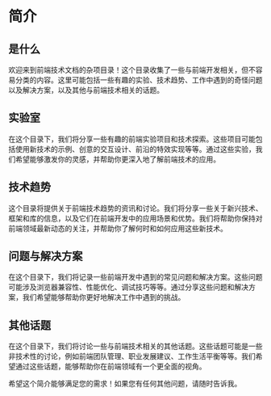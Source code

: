 # 简介

## 是什么
欢迎来到前端技术文档的杂项目录！这个目录收集了一些与前端开发相关，但不容易分类的内容。这里可能包括一些有趣的实验、技术趋势、工作中遇到的奇怪问题以及解决方案，以及其他与前端技术相关的话题。

## 实验室

在这个目录下，我们将分享一些有趣的前端实验项目和技术探索。这些项目可能包括使用新技术的示例、创意的交互设计、前沿的特效实现等等。通过这些实验，我们希望能够激发你的灵感，并帮助你更深入地了解前端技术的应用。

## 技术趋势

这个目录将提供关于前端技术趋势的资讯和讨论。我们将分享一些关于新兴技术、框架和库的信息，以及它们在前端开发中的应用场景和优势。我们将帮助你保持对前端领域最新动态的关注，并帮助你了解何时和如何应用这些新技术。

## 问题与解决方案

在这个目录下，我们将记录一些前端开发中遇到的常见问题和解决方案。这些问题可能涉及浏览器兼容性、性能优化、调试技巧等等。通过分享这些问题和解决方案，我们希望能够帮助你更好地解决工作中遇到的挑战。

## 其他话题

在这个目录下，我们将讨论一些与前端技术相关的其他话题。这些话题可能是一些非技术性的讨论，例如前端团队管理、职业发展建议、工作生活平衡等等。我们希望通过这些话题，能够帮助你在前端领域有一个更全面的视角。

希望这个简介能够满足您的需求！如果您有任何其他问题，请随时告诉我。

